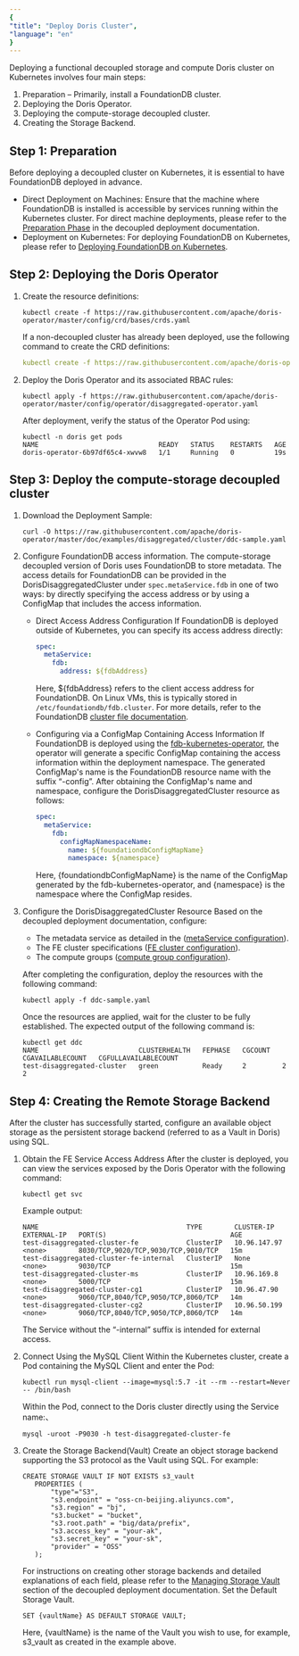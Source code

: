 ```yaml
---
{
"title": "Deploy Doris Cluster",
"language": "en"
}
---
```


<!-- 
Licensed to the Apache Software Foundation (ASF) under one
or more contributor license agreements.  See the NOTICE file
distributed with this work for additional information
regarding copyright ownership.  The ASF licenses this file
to you under the Apache License, Version 2.0 (the
"License"); you may not use this file except in compliance
with the License.  You may obtain a copy of the License at

  http://www.apache.org/licenses/LICENSE-2.0

Unless required by applicable law or agreed to in writing,
software distributed under the License is distributed on an
"AS IS" BASIS, WITHOUT WARRANTIES OR CONDITIONS OF ANY
KIND, either express or implied.  See the License for the
specific language governing permissions and limitations
under the License.
-->

Deploying a functional decoupled storage and compute Doris cluster on Kubernetes involves four main steps:
1. Preparation – Primarily, install a FoundationDB cluster.
2. Deploying the Doris Operator.
3. Deploying the compute-storage decoupled cluster.
4. Creating the Storage Backend.

## Step 1: Preparation
Before deploying a decoupled cluster on Kubernetes, it is essential to have FoundationDB deployed in advance.
- Direct Deployment on Machines:
    Ensure that the machine where FoundationDB is installed is accessible by services running within the Kubernetes cluster. For direct machine deployments, please refer to the [Preparation Phase](../../../compute-storage-decoupled/before-deployment) in the decoupled deployment documentation.
- Deployment on Kubernetes:
    For deploying FoundationDB on Kubernetes, please refer to [Deploying FoundationDB on Kubernetes](install-fdb.md).

## Step 2: Deploying the Doris Operator
1. Create the resource definitions:
    ```shell
    kubectl create -f https://raw.githubusercontent.com/apache/doris-operator/master/config/crd/bases/crds.yaml
    ```
    If a non-decoupled cluster has already been deployed, use the following command to create the CRD definitions:
    ```yaml
    kubectl create -f https://raw.githubusercontent.com/apache/doris-operator/master/config/crd/bases/disaggregated.cluster.doris.com_dorisdisaggregatedclusters.yaml
    ```
2. Deploy the Doris Operator and its associated RBAC rules:
    ```shell
    kubectl apply -f https://raw.githubusercontent.com/apache/doris-operator/master/config/operator/disaggregated-operator.yaml
    ```
    After deployment, verify the status of the Operator Pod using:
    ```shell
    kubectl -n doris get pods
    NAME                              READY   STATUS    RESTARTS   AGE
    doris-operator-6b97df65c4-xwvw8   1/1     Running   0          19s
    ```

## Step 3: Deploy the compute-storage decoupled cluster
1. Download the Deployment Sample:
    ```shell
    curl -O https://raw.githubusercontent.com/apache/doris-operator/master/doc/examples/disaggregated/cluster/ddc-sample.yaml
    ```

2. Configure FoundationDB access information.
    The compute-storage decoupled version of Doris uses FoundationDB to store metadata. The access details for FoundationDB can be provided in the DorisDisaggregatedCluster under `spec.metaService.fdb` in one of two ways: by directly specifying the access address or by using a ConfigMap that includes the access information.
    - Direct Access Address Configuration
        If FoundationDB is deployed outside of Kubernetes, you can specify its access address directly:
        ```yaml
        spec:
          metaService:
            fdb:
              address: ${fdbAddress}
        ```
        Here, ${fdbAddress} refers to the client access address for FoundationDB. On Linux VMs, this is typically stored in `/etc/foundationdb/fdb.cluster`. For more details, refer to the FoundationDB [cluster file documentation](https://apple.github.io/foundationdb/administration.html#foundationdb-cluster-file).
 
    - Configuring via a ConfigMap Containing Access Information
        If FoundationDB is deployed using the [fdb-kubernetes-operator](https://github.com/FoundationDB/fdb-kubernetes-operator), the operator will generate a specific ConfigMap containing the access information within the deployment namespace.
        The generated ConfigMap's name is the FoundationDB resource name with the suffix “-config”. After obtaining the ConfigMap's name and namespace, configure the DorisDisaggregatedCluster resource as follows:
        ```yaml
        spec:
          metaService:
            fdb:
              configMapNamespaceName:
                name: ${foundationdbConfigMapName}
                namespace: ${namespace}
        ```
        Here, {foundationdbConfigMapName} is the name of the ConfigMap generated by the fdb-kubernetes-operator, and {namespace} is the namespace where the ConfigMap resides.

3. Configure the DorisDisaggregatedCluster Resource
    Based on the decoupled deployment documentation, configure:
    - The metadata service as  detailed in the ([metaService configuration](config-ms.md)).
    - The FE cluster specifications ([FE cluster configuration](config-fe.md)).
    - The compute groups ([compute group configuration](config-cg.md)).

    After completing the configuration, deploy the resources with the following command:
    ```shell
    kubectl apply -f ddc-sample.yaml
    ```
    Once the resources are applied, wait for the cluster to be fully established. The expected output of the following command is:
    ```shell
    kubectl get ddc
    NAME                         CLUSTERHEALTH   FEPHASE   CGCOUNT   CGAVAILABLECOUNT   CGFULLAVAILABLECOUNT
    test-disaggregated-cluster   green           Ready     2         2                  2
    ```

## Step 4: Creating the Remote Storage Backend
After the cluster has successfully started, configure an available object storage as the persistent storage backend (referred to as a Vault in Doris) using SQL.

1. Obtain the FE Service Access Address
    After the cluster is deployed, you can view the services exposed by the Doris Operator with the following command: 
    ```shell
    kubectl get svc
    ```
    Example output:
    ```shell
    NAME                                     TYPE        CLUSTER-IP     EXTERNAL-IP   PORT(S)                               AGE
    test-disaggregated-cluster-fe            ClusterIP   10.96.147.97   <none>        8030/TCP,9020/TCP,9030/TCP,9010/TCP   15m
    test-disaggregated-cluster-fe-internal   ClusterIP   None           <none>        9030/TCP                              15m
    test-disaggregated-cluster-ms            ClusterIP   10.96.169.8    <none>        5000/TCP                              15m
    test-disaggregated-cluster-cg1           ClusterIP   10.96.47.90    <none>        9060/TCP,8040/TCP,9050/TCP,8060/TCP   14m
    test-disaggregated-cluster-cg2           ClusterIP   10.96.50.199   <none>        9060/TCP,8040/TCP,9050/TCP,8060/TCP   14m
    ```
    The Service without the “-internal” suffix is intended for external access.

2. Connect Using the MySQL Client
    Within the Kubernetes cluster, create a Pod containing the MySQL Client and enter the Pod:
    ```shell
    kubectl run mysql-client --image=mysql:5.7 -it --rm --restart=Never -- /bin/bash
    ```
    Within the Pod, connect to the Doris cluster directly using the Service name:、
    ```shell
    mysql -uroot -P9030 -h test-disaggregated-cluster-fe 
    ```

3. Create the Storage Backend(Vault)
    Create an object storage backend supporting the S3 protocol as the Vault using SQL. For example:
      ```mysql
      CREATE STORAGE VAULT IF NOT EXISTS s3_vault
         PROPERTIES (
             "type"="S3",
             "s3.endpoint" = "oss-cn-beijing.aliyuncs.com",
             "s3.region" = "bj",
             "s3.bucket" = "bucket",
             "s3.root.path" = "big/data/prefix",
             "s3.access_key" = "your-ak",
             "s3.secret_key" = "your-sk",
             "provider" = "OSS" 
         );
      ```
   For instructions on creating other storage backends and detailed explanations of each field, please refer to the [Managing Storage Vault](../../../compute-storage-decoupled/managing-storage-vault.md) section of the decoupled deployment documentation.
   Set the Default Storage Vault.
   ```mysql
   SET {vaultName} AS DEFAULT STORAGE VAULT;
   ```
   Here, {vaultName} is the name of the Vault you wish to use, for example, s3_vault as created in the example above.


